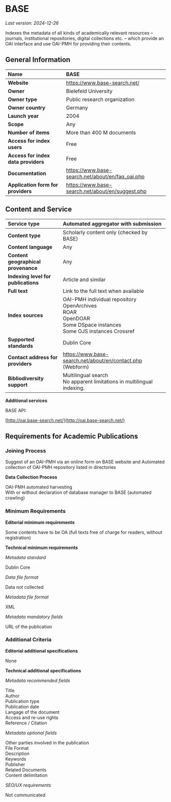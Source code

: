 # BASE

*Last version: 2024-12-26*

Indexes the metadata of all kinds of academically relevant resources – journals, institutional repositories, digital collections etc. – which provide an OAI interface and use OAI-PMH for providing their contents.

## General Information

| Name | BASE |
| :---- | :---- |
| **Website** |https://www.base-search.net/|
| **Owner** | Bielefeld University |
| **Owner type** | Public research organization |
| **Owner country** | Germany |
| **Launch year** | 2004 |
| **Scope** | Any |
| **Number of items** | More than 400 M documents |
| **Access for index users** | Free |
| **Access for index data providers** | Free |
| **Documentation** | https://www.base-search.net/about/en/faq_oai.php |
| **Application form for providers** | https://www.base-search.net/about/en/suggest.php |

## Content and Service

| Service type | Automated aggregator with submission|
| :---- | :---- |
| **Content type** | Scholarly content only (checked by BASE) |
| **Content language** | Any |
| **Content geographical provenance** | Any |
| **Indexing level for publications** | Article and similar |
| **Full text** | Link to the full text when available |
| **Index sources** | OAI-PMH individual repository<br/> OpenArchives<br/> ROAR<br/> OpenDOAR<br/> Some DSpace instances<br/> Some OJS instances Crossref |
| **Supported standards** | Dublin Core |
| **Contact address for providers** |https://www.base-search.net/about/en/contact.php (Webform) |
| **Bibliodiversity support** | Multilingual search<br/> No apparent limitations in multilingual indexing. |

**Additional services**

BASE API:

[http://oai.base-search.net/](http://oai.base-search.net/)

## Requirements for Academic Publications

### Joining Process

Suggest of an OAI-PMH via an online form on BASE website and Automated collection of OAI-PMH repository listed in directories

**Data Collection Process**

OAI-PMH automated harvesting  
With or without declaration of database manager to BASE (automated crawling)

### Minimum Requirements

**Editorial minimum requirements**

Some contents have to be OA (full texts free of charge for readers, without registration)

**Technical minimum requirements**  

*Metadata standard*

Dublin Core

*Data file format* 

Data not collected

*Metadata file format*

XML

*Metadata mandatory fields*

URL of the publication

### Additional Criteria

**Editorial additional specifications**

None

**Technical additional specifications**

*Metadata recommended fields*

Title  
Author  
Publication type  
Publication date  
Langage of the document  
Access and re-use rights  
Reference / Citation

*Metadata optional fields*

Other parties involved in the publication <br>
File Format <br>
Description <br>
Keywords <br>
Publisher <br>
Related Documents <br>
Content delimitation 

*SEO/UX requirements*

Not communicated
